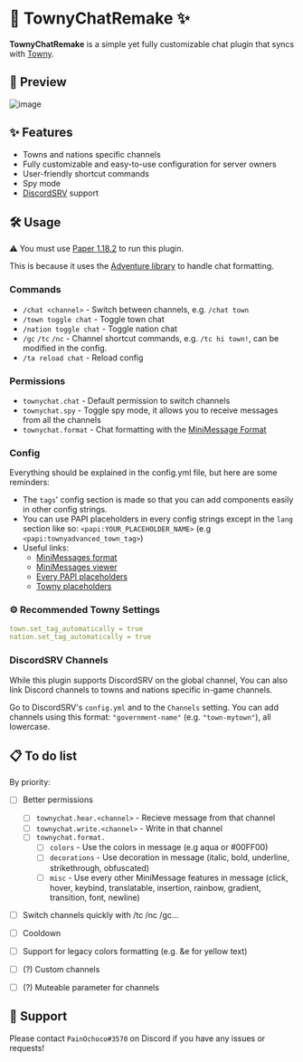 # 💬 TownyChatRemake ✨

**TownyChatRemake** is a simple yet fully customizable chat plugin that syncs
with [Towny](https://github.com/TownyAdvanced/Towny).

## 👀 Preview

![image](https://user-images.githubusercontent.com/47084457/150990835-58cbb247-5d27-4409-8b81-fae8e9ebfed7.png "TownyChatRemake Preview")

## ✨ Features

- Towns and nations specific channels
- Fully customizable and easy-to-use configuration for server owners
- User-friendly shortcut commands
- Spy mode
- [DiscordSRV](https://discordsrv.com/) support

## 🛠 Usage

⚠️ You must use [Paper 1.18.2](https://papermc.io/downloads) to run this plugin.

This is because it uses the [Adventure library](https://github.com/KyoriPowered/adventure) to handle chat formatting.

### Commands

- `/chat <channel>` - Switch between channels, e.g. `/chat town`
- `/town toggle chat` - Toggle town chat
- `/nation toggle chat` - Toggle nation chat
- `/gc` `/tc` `/nc` - Channel shortcut commands, e.g. `/tc hi town!`, can be modified in the config.
- `/ta reload chat` - Reload config

### Permissions

- `townychat.chat` - Default permission to switch channels
- `townychat.spy` - Toggle spy mode, it allows you to receive messages from all the channels
- `townychat.format` - Chat formatting with
  the [MiniMessage Format](https://docs.adventure.kyori.net/minimessage/format.html)

### Config

Everything should be explained in the config.yml file, but here are some reminders:

- The `tags`' config section is made so that you can add components easily in other config strings.
- You can use PAPI placeholders in every config strings except in the `lang` section like
  so: `<papi:YOUR_PLACEHOLDER_NAME>` (e.g `<papi:townyadvanced_town_tag>`)
- Useful links:
    - [MiniMessages format](https://docs.adventure.kyori.net/minimessage#format)
    - [MiniMessages viewer](https://webui.adventure.kyori.net/)
    - [Every PAPI placeholders](https://github.com/PlaceholderAPI/PlaceholderAPI/wiki/Placeholders)
    - [Towny placeholders](https://github.com/TownyAdvanced/Towny/wiki/Placeholders)

### ⚙️ Recommended Towny Settings

```yml
town.set_tag_automatically = true
nation.set_tag_automatically = true
```

### DiscordSRV Channels

While this plugin supports DiscordSRV on the global channel,
You can also link Discord channels to towns and nations specific in-game channels.

Go to DiscordSRV's `config.yml` and to the `Channels` setting.
You can add channels using this format: `"government-name"` (e.g. `"town-mytown"`), all lowercase.

## 📋 To do list

By priority:

-   [ ] Better permissions

    -   [ ] `townychat.hear.<channel>` - Recieve message from that channel
    -   [ ] `townychat.write.<channel>` - Write in that channel
    -   [ ] `townychat.format.`
        -   [ ] `colors` - Use the colors in message (e.g aqua or #00FF00)
        -   [ ] `decorations` - Use decoration in message (italic, bold, underline, strikethrough, obfuscated)
        -   [ ] `misc` - Use every other MiniMessage features in message (click, hover, keybind, translatable,
            insertion, rainbow, gradient, transition, font, newline)

-   [ ] Switch channels quickly with /tc /nc /gc...
-   [ ] Cooldown
-   [ ] Support for legacy colors formatting (e.g. &e for yellow text)
-   [ ] (?) Custom channels
-   [ ] (?) Muteable parameter for channels

## 🙏 Support

Please contact `PainOchoco#3570` on Discord if you have any issues or requests!
